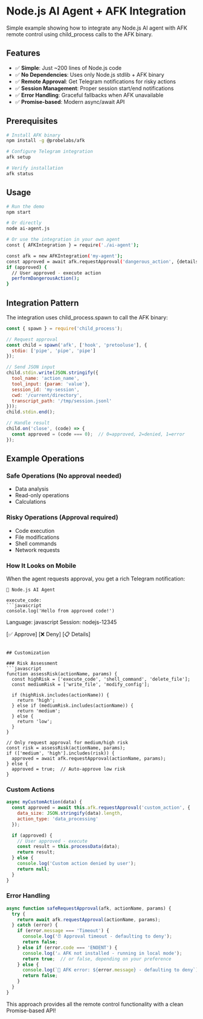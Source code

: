 # Node.js AI Agent + AFK Integration

Simple example showing how to integrate any Node.js AI agent with AFK remote control using child_process calls to the AFK binary.

## Features

- ✅ **Simple**: Just ~200 lines of Node.js code
- ✅ **No Dependencies**: Uses only Node.js stdlib + AFK binary  
- ✅ **Remote Approval**: Get Telegram notifications for risky actions
- ✅ **Session Management**: Proper session start/end notifications
- ✅ **Error Handling**: Graceful fallbacks when AFK unavailable
- ✅ **Promise-based**: Modern async/await API

## Prerequisites

```bash
# Install AFK binary
npm install -g @probelabs/afk

# Configure Telegram integration
afk setup

# Verify installation
afk status
```

## Usage

```bash
# Run the demo
npm start

# Or directly
node ai-agent.js

# Or use the integration in your own agent
const { AFKIntegration } = require('./ai-agent');

const afk = new AFKIntegration('my-agent');
const approved = await afk.requestApproval('dangerous_action', {details: '...'});
if (approved) {
  // User approved - execute action
  performDangerousAction();
}
```

## Integration Pattern

The integration uses child_process.spawn to call the AFK binary:

```javascript
const { spawn } = require('child_process');

// Request approval
const child = spawn('afk', ['hook', 'pretooluse'], {
  stdio: ['pipe', 'pipe', 'pipe']
});

// Send JSON input
child.stdin.write(JSON.stringify({
  tool_name: 'action_name',
  tool_input: {param: 'value'},
  session_id: 'my-session',
  cwd: '/current/directory',
  transcript_path: '/tmp/session.jsonl'
}));
child.stdin.end();

// Handle result
child.on('close', (code) => {
  const approved = (code === 0);  // 0=approved, 2=denied, 1=error
});
```

## Example Operations

### Safe Operations (No approval needed)
- Data analysis
- Read-only operations  
- Calculations

### Risky Operations (Approval required)
- Code execution
- File modifications
- Shell commands
- Network requests

### How It Looks on Mobile

When the agent requests approval, you get a rich Telegram notification:

```
🤖 Node.js AI Agent

execute_code:
```javascript
console.log('Hello from approved code!')
```

Language: javascript
Session: nodejs-12345

[✅ Approve] [❌ Deny] [📋 Details]
```

## Customization

### Risk Assessment
```javascript
function assessRisk(actionName, params) {
  const highRisk = ['execute_code', 'shell_command', 'delete_file'];
  const mediumRisk = ['write_file', 'modify_config'];
  
  if (highRisk.includes(actionName)) {
    return 'high';
  } else if (mediumRisk.includes(actionName)) {
    return 'medium';
  } else {
    return 'low';
  }
}

// Only request approval for medium/high risk
const risk = assessRisk(actionName, params);
if (['medium', 'high'].includes(risk)) {
  approved = await afk.requestApproval(actionName, params);
} else {
  approved = true;  // Auto-approve low risk
}
```

### Custom Actions
```javascript
async myCustomAction(data) {
  const approved = await this.afk.requestApproval('custom_action', {
    data_size: JSON.stringify(data).length,
    action_type: 'data_processing'
  });

  if (approved) {
    // User approved - execute
    const result = this.processData(data);
    return result;
  } else {
    console.log('Custom action denied by user');
    return null;
  }
}
```

### Error Handling
```javascript
async function safeRequestApproval(afk, actionName, params) {
  try {
    return await afk.requestApproval(actionName, params);
  } catch (error) {
    if (error.message === 'Timeout') {
      console.log('⏰ Approval timeout - defaulting to deny');
      return false;
    } else if (error.code === 'ENOENT') {
      console.log('⚠️ AFK not installed - running in local mode');
      return true;  // or false, depending on your preference
    } else {
      console.log(`🚨 AFK error: ${error.message} - defaulting to deny`);
      return false;
    }
  }
}
```

This approach provides all the remote control functionality with a clean Promise-based API!